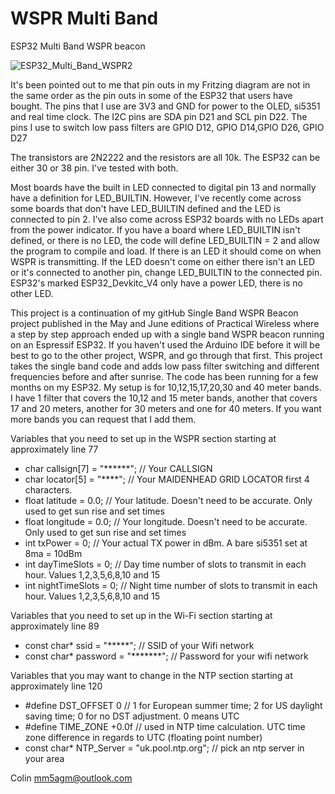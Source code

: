 # WSPR Multi Band
ESP32 Multi Band WSPR beacon

![ESP32_Multi_Band_WSPR2](https://github.com/mm5agm/WSPR-Multi-Band/assets/26571503/0994136a-ab4c-493e-b3cf-0445bf33c8b7)

 It's been pointed out to me that pin outs in my Fritzing diagram are not in the same order as the pin outs in some of the ESP32 that users have bought. The pins that I use are 3V3 and GND for power to the OLED, si5351 and real time clock. The I2C pins are SDA pin D21 and SCL pin D22. The pins I use to switch low pass filters are GPIO D12, GPIO D14,GPIO D26, GPIO D27
 
The transistors are 2N2222 and the resistors are all 10k. The ESP32 can be either 30 or 38 pin. I've tested with both. 

Most boards have the built in LED connected to digital pin 13 and normally have a definition for LED_BUILTIN. However, I've recently come across some boards that don't have LED_BUILTIN defined and the LED is connected to pin 2. I've also come across ESP32 boards with no LEDs apart from the power indicator. If you have a board where LED_BUILTIN isn't defined, or there is no LED, the code will define LED_BUILTIN = 2 and allow the program to compile and load. If there is an LED it should come on when WSPR is transmitting. If the LED doesn't come on either there isn't an LED or it's connected to another pin, change LED_BUILTIN to the connected pin. ESP32's marked ESP32_Devkitc_V4 only have a power LED, there is no other LED.

This project is a continuation of my gitHub Single Band WSPR Beacon project published in the May and June editions of Practical Wireless where a step by step approach ended up with a single band WSPR beacon running on an Espressif ESP32. If you haven't used the Arduino IDE before it will be best to go to the other project, WSPR, and go through that first. This project takes the single band code and adds low pass filter switching and different frequencies before and after sunrise. The code has been running for a few months on my ESP32. My setup is for 10,12,15,17,20,30 and 40 meter bands. I have 1 filter that covers the 10,12 and 15 meter bands, another that covers 17 and 20 meters, another for 30 meters and one for 40 meters. If you want more bands you can request that I add them. 

Variables that you need to set up in the WSPR section starting at approximately line 77
- char callsign[7] = "******";  // Your CALLSIGN
- char locator[5] = "****";     // Your MAIDENHEAD GRID LOCATOR first 4 characters.
- float latitude = 0.0;         // Your latitude. Doesn't need to be accurate. Only used to get sun rise and set times
- float longitude = 0.0;        // Your longitude. Doesn't need to be accurate. Only used to get sun rise and set times
- int txPower = 0;              // Your actual TX power in dBm. A bare si5351 set at 8ma = 10dBm
- int dayTimeSlots = 0;         // Day time number of slots to transmit in each hour. Values 1,2,3,5,6,8,10 and 15
- int nightTimeSlots = 0;       // Night time number of slots to transmit in each hour. Values 1,2,3,5,6,8,10 and 15

Variables that you need to set up in the Wi-Fi section starting at approximately line 89
- const char* ssid = "*****";            // SSID of your Wifi network
- const char* password = "*******";      // Password for your wifi network

Variables that you may want to change in the NTP section starting at approximately line 120
- #define DST_OFFSET 0                         // 1 for European summer time; 2 for US daylight saving time; 0 for no DST adjustment. 0 means UTC
- #define TIME_ZONE +0.0f                      // used in NTP time calculation. UTC time zone difference in regards to UTC (floating point number)
- const char* NTP_Server = "uk.pool.ntp.org";  // pick an ntp server in your area

Colin mm5agm@outlook.com

